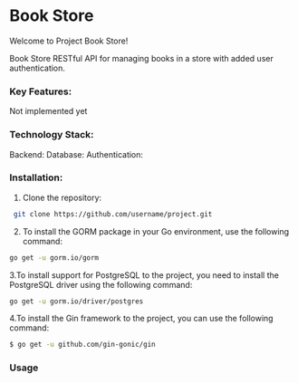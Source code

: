 # Book Store

Welcome to Project Book Store!

Book Store RESTful API for managing books in a store with added user authentication.

### Key Features:
Not implemented yet

### Technology Stack:
Backend:
Database:
Authentication:

### Installation:
1. Clone the repository:
```Bash
 git clone https://github.com/username/project.git
```
2. To install the GORM package in your Go environment, use the following command:
```Bash
go get -u gorm.io/gorm
```
3.To install support for PostgreSQL to the project, you need to install the PostgreSQL driver using the following command:
```Bash
go get -u gorm.io/driver/postgres
```
4.To install the Gin framework to the project, you can use the following command:
```Bash
$ go get -u github.com/gin-gonic/gin
```

### Usage
